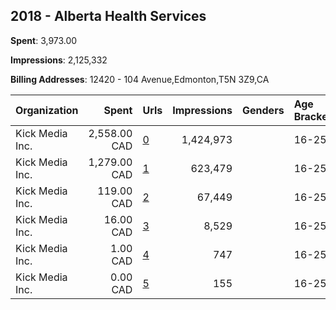 ## 2018 - Alberta Health Services 
**Spent**: 3,973.00

**Impressions**: 2,125,332

**Billing Addresses**: 12420 - 104 Avenue,Edmonton,T5N 3Z9,CA

|Organization|Spent|Urls|Impressions|Genders|Age Brackets|Country Codes|
|:---|---:|:---|---:|:---|:---|:---|
|Kick Media Inc.|2,558.00 CAD|[0](https://www.snap.com/political-ads/asset/b41619ede2aea8b692d7d1d7dde58beffd8f3b8ec40ba5ffcd8a97e03d347573?mediaType=jpg)|1,424,973||16-25|canada|
|Kick Media Inc.|1,279.00 CAD|[1](https://www.snap.com/political-ads/asset/a33f3d3238f84f4874a0e75f9fbd8eb83f68bb1c8e34103662b8d1b20720a94d?mediaType=jpg)|623,479||16-25|canada|
|Kick Media Inc.|119.00 CAD|[2](https://www.snap.com/political-ads/asset/b9f4fc3e525eb7caf44b0898f43689076dc5926713319082672a2b7f22536909?mediaType=jpg)|67,449||16-25|canada|
|Kick Media Inc.|16.00 CAD|[3](https://www.snap.com/political-ads/asset/b9f4fc3e525eb7caf44b0898f43689076dc5926713319082672a2b7f22536909?mediaType=jpg)|8,529||16-25|canada|
|Kick Media Inc.|1.00 CAD|[4](https://www.snap.com/political-ads/asset/a33f3d3238f84f4874a0e75f9fbd8eb83f68bb1c8e34103662b8d1b20720a94d?mediaType=jpg)|747||16-25|canada|
|Kick Media Inc.|0.00 CAD|[5](https://www.snap.com/political-ads/asset/b41619ede2aea8b692d7d1d7dde58beffd8f3b8ec40ba5ffcd8a97e03d347573?mediaType=jpg)|155||16-25|canada|
